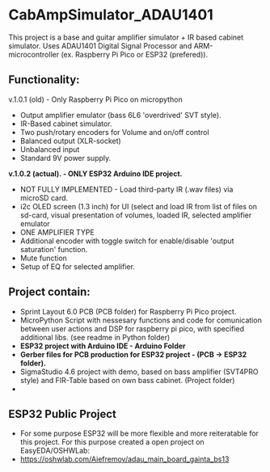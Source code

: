# CabAmpSimulator_ADAU1401

This project is a base and guitar amplifier simulator + IR based cabinet simulator. Uses ADAU1401 Digital Signal Processor and ARM-microcontroller (ex. Raspberry Pi Pico or ESP32 (prefered)). 

## Functionality:

v.1.0.1 (old) - Only Raspberry Pi Pico on micropython
- Output amplifier emulator (bass 6L6 'overdrived' SVT style). 
- IR-Based cabinet simulator.
- Two push/rotary encoders for Volume and on/off control
- Balanced output (XLR-socket)
- Unbalanced input
- Standard 9V power supply. 

__v.1.0.2 (actual). - ONLY ESP32 Arduino IDE project.__
- NOT FULLY IMPLEMENTED - Load third-party IR (.wav files) via microSD card. 
- i2c OLED screen (1.3 inch) for UI (select and load IR from list of files on sd-card, visual presentation of volumes, loaded IR, selected amplifier emulator
- ONE AMPLIFIER TYPE
- Additional encoder with toggle switch for enable/disable 'output saturation' function. 
- Mute function
- Setup of EQ for selected amplifier.

## Project contain:

- Sprint Layout 6.0 PCB (PCB folder) for Raspberry Pi Pico project.
- MicroPython Script with nessesary functions and code for comunication between user actions and DSP for raspberry pi pico, with specified additional libs. (see readme in Python folder)
- __ESP32 project with Arduino IDE - Arduino Folder__
- __Gerber files for PCB production for ESP32 project - (PCB -> ESP32 folder).__
- SigmaStudio 4.6 project with demo, based on bass amplifier (SVT4PRO style) and FIR-Table based on own bass cabinet. (Project folder)
-
## ESP32 Public Project

- For some purpose ESP32 will be more flexible and more reiteratable for this project. For this purpose created a open project on EasyEDA/OSHWLab:
- https://oshwlab.com/Aiefremov/adau_main_board_gainta_bs13
